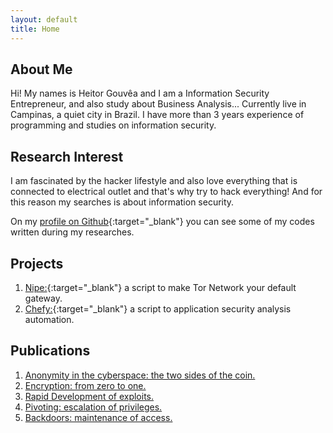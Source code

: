 ```yaml
---
layout: default
title: Home
---
```


## About Me

Hi! My names is Heitor Gouvêa and I am a Information Security Entrepreneur,
 and also study about Business Analysis...
Currently live in Campinas, a quiet city in Brazil. I have more than 3 years experience
of programming and studies on information security.

## Research Interest

I am fascinated by the hacker lifestyle and also love everything that is connected to
electrical outlet and that's why try to hack everything!
And for this reason my searches is about information security.

On my [profile on Github](https://github.com/GouveaHeitor){:target="_blank"} you can see
some of my codes written during my researches.

## Projects

1. [Nipe:](https://github.com/GouveaHeitor/nipe){:target="_blank"} a script to make Tor Network your default gateway.
2. [Chefy:](https://github.com/GouveaHeitor/chefy){:target="_blank"} a script to application security analysis automation.

## Publications

1. [Anonymity in the cyberspace: the two sides of the coin.](/publications/anonymity-the-two-sides-of-the-coin.pdf)
2. [Encryption: from zero to one.](/publications/encryption-from-zero-to-one.pdf)
3. [Rapid Development of exploits.](/publications/rapid-development-of-exploits.pdf)
4. [Pivoting: escalation of privileges.](/publications/pivoting-escalation-of-privileges.pdf)
5. [Backdoors: maintenance of access.](/publications/backdoors-maintenance-of-access.pdf)
